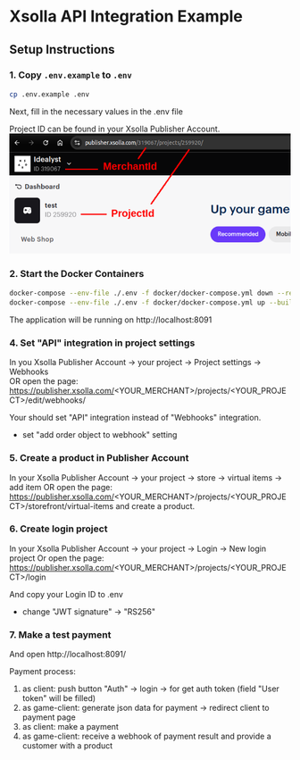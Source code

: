 # Xsolla API Integration Example

## Setup Instructions

### 1. Copy `.env.example` to `.env`
```bash
cp .env.example .env
```
Next, fill in the necessary values in the .env file

Project ID can be found in your Xsolla Publisher Account.
![screenshot](doc/img/where-id.png)

### 2. Start the Docker Containers
```bash
docker-compose --env-file ./.env -f docker/docker-compose.yml down --remove-orphans
docker-compose --env-file ./.env -f docker/docker-compose.yml up --build
```
The application will be running on http://localhost:8091

### 4. Set "API" integration in project settings
In you Xsolla Publisher Account -> your project -> Project settings -> Webhooks  
OR open the page: https://publisher.xsolla.com/<YOUR_MERCHANT>/projects/<YOUR_PROJECT>/edit/webhooks/

Your should set "API" integration instead of "Webhooks" integration. 

+ set "add order object to webhook" setting

### 5. Create a product in Publisher Account
In your Xsolla Publisher Account -> your project -> store -> virtual items -> add item
OR open the page: https://publisher.xsolla.com/<YOUR_MERCHANT>/projects/<YOUR_PROJECT>/storefront/virtual-items
and create a product.

### 6. Create login project
In your Xsolla Publisher Account -> your project -> Login -> New login project
Or open the page: https://publisher.xsolla.com/<YOUR_MERCHANT>/projects/<YOUR_PROJECT>/login

And copy your Login ID to .env

+ change "JWT signature" -> "RS256"

### 7. Make a test payment
And open http://localhost:8091/

Payment process:
1. as client: push button "Auth" -> login -> for get auth token (field "User token" will be filled)
2. as game-client: generate json data for payment -> redirect client to payment page
3. as client: make a payment
4. as game-client: receive a webhook of payment result and provide a customer with a product 
